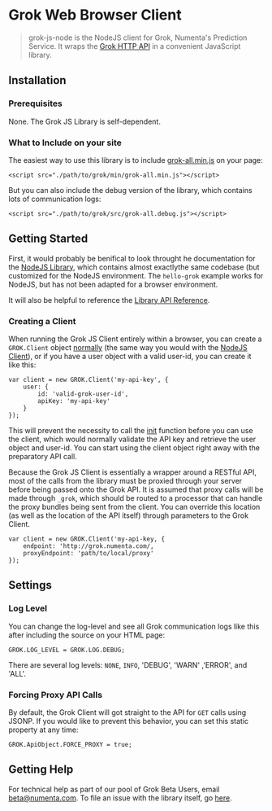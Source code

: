 Grok Web Browser Client
==================

> grok-js-node is the NodeJS client for Grok, Numenta's Prediction Service. It wraps the [Grok HTTP API](http://grok.numenta.com/resources) in a convenient JavaScript library.

Installation
------------

### Prerequisites

None. The Grok JS Library is self-dependent.

### What to Include on your site

The easiest way to use this library is to include [grok-all.min.js](min/grok-all.min.js) on your page:

    <script src="./path/to/grok/min/grok-all.min.js"></script>

But you can also include the debug version of the library, which contains lots of communication logs:

    <script src="./path/to/grok/src/grok-all.debug.js"></script>


Getting Started
---------------

First, it would probably be benifical to look throught he documentation for the [NodeJS Library](http://github.com/numenta/grok-js-node), which contains almost exactlythe same codebase (but customized for the NodeJS environment. The `hello-grok` example works for NodeJS, but has not been adapted for a browser environment.

It will also be helpful to reference the [Library API Reference](http://numenta.github.com/grok-js/).

### Creating a Client

When running the Grok JS Client entirely within a browser, you can create a `GROK.Client` object [normally](http://numenta.github.com/grok-js/symbols/GROK.Client.html) (the same way you would with the [NodeJS Client](http://github.com/numenta.com/grok-js-node)), or if you have a user object with a valid user-id, you can create it like this:

    var client = new GROK.Client('my-api-key', {
        user: {
            id: 'valid-grok-user-id',
            apiKey: 'my-api-key'
        }
    });

This will prevent the necessity to call the [init](http://numenta.github.com/grok-js/symbols/GROK.Client.html#init) function before you can use the client, which would normally validate the API key and retrieve the user object and user-id. You can start using the client object right away with the preparatory API call.

Because the Grok JS Client is essentially a wrapper around a RESTful API, most of the calls from the library must be proxied through your server before being passed onto the Grok API. It is assumed that proxy calls will be made through `_grok`, which should be routed to a processor that can handle the proxy bundles being sent from the client. You can override this location (as well as the location of the API itself) through parameters to the Grok Client.

    var client = new GROK.Client('my-api-key, {
        endpoint: 'http://grok.numenta.com/,
        proxyEndpoint: 'path/to/local/proxy'
    });

Settings
--------

### Log Level

You can change the log-level and see all Grok communication logs like this after including the source on your HTML page:

    GROK.LOG_LEVEL = GROK.LOG.DEBUG;

There are several log levels: `NONE`, `INFO`, 'DEBUG', 'WARN' ,'ERROR', and 'ALL'.

### Forcing Proxy API Calls

By default, the Grok Client will got straight to the API for `GET` calls using JSONP. If you would like to prevent this behavior, you can set this static property at any time:

    GROK.ApiObject.FORCE_PROXY = true;


Getting Help
------------

For technical help as part of our pool of Grok Beta Users, email beta@numenta.com. To file an issue with the library itself, go [here](https://github.com/numenta/grok-js-ua/issues).
